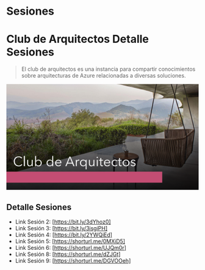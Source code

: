 # Sesiones
# Club de Arquitectos Detalle Sesiones
> El club de arquitectos es una instancia para compartir conocimientos sobre arquitecturas de Azure relacionadas a diversas soluciones.

![Portada Club de Arquitectos](https://github.com/architects-club-azure-scl/Sesiones/blob/master/portada-ca.PNG)

## Detalle Sesiones
* Link Sesión 2: [https://bit.ly/3dYhoz0]
* Link Sesión 3: [https://bit.ly/3isgiPH]
* Link Sesión 4: [https://bit.ly/2YWQiEd]
* Link Sesión 5: [https://shorturl.me/0MXiD5]
* Link Sesión 6: [https://shorturl.me/UJQm0r]
* Link Sesión 8: [https://shorturl.me/dZJGt]
* Link Sesión 9: [https://shorturl.me/DGVOOeh]


[npm-image]: https://img.shields.io/npm/v/datadog-metrics.svg?style=flat-square
[npm-url]: https://npmjs.org/package/datadog-metrics
[npm-downloads]: https://img.shields.io/npm/dm/datadog-metrics.svg?style=flat-square
[travis-image]: https://img.shields.io/travis/dbader/node-datadog-metrics/master.svg?style=flat-square
[travis-url]: https://travis-ci.org/dbader/node-datadog-metrics

